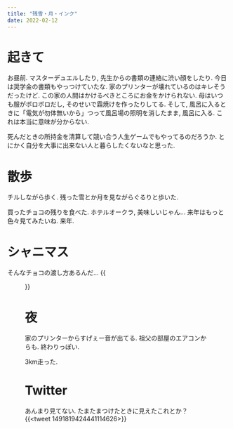 ```yaml
---
title: "残雪・月・インク"
date: 2022-02-12
---
```


# 起きて
お昼前. マスターデュエルしたり, 先生からの書類の連絡に渋い顔をしたり. 今日は奨学金の書類もやっつけていたな. 家のプリンターが壊れているのはキレそうだったけど. この家の人間はかけるべきところにお金をかけられない. 母はいつも服がボロボロだし, そのせいで霜焼けを作ったりしてる. そして, 風呂に入るときに「電気が勿体無いから」つって風呂場の照明を消したまま, 風呂に入る. これは本当に意味が分からない.

死んだときの所持金を清算して競い合う人生ゲームでもやってるのだろうか. とにかく自分を大事に出来ない人と暮らしたくないなと思った.

# 散歩
チルしながら歩く. 残った雪とか月を見ながらぐるりと歩いた.

買ったチョコの残りを食べた. ホテルオークラ, 美味しいじゃん... 来年はもっと色々見てみたいね. 来年.
# シャニマス
そんなチョコの渡し方あるんだ...
{{<figure src="/media/2022-02-12-shiny.png" alt="shiny">}}

# 夜
家のプリンターからすげぇー音が出てる. 祖父の部屋のエアコンからも. 終わりっぽい.

3km走った.
# Twitter
あんまり見てない. たまたまつけたときに見えたこれとか？
{{<tweet 1491819424441114626>}}